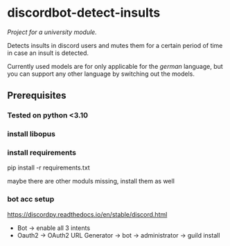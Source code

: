 # discordbot-detect-insults

_Project for a university module._

Detects insults in discord users and mutes them for a certain period of time in case an insult is detected. 

Currently used models are for only applicable for the _german_ language, but you can support any other language by switching out the models.

## Prerequisites

### Tested on python <3.10

### install libopus

### install requirements

pip install -r requirements.txt

maybe there are other moduls missing, install them as well

### bot acc setup

https://discordpy.readthedocs.io/en/stable/discord.html

- Bot -> enable all 3 intents
- Oauth2 -> OAuth2 URL Generator -> bot -> administrator -> guild install